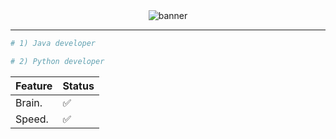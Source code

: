 
<div align="center">
  <img src="https://capsule-render.vercel.app/api?type=soft&color=0F1923&height=120&section=header&text=%20Acron&fontSize=40&fontColor=ffffff" alt="banner"/>
</div>

---
```bash
# 1) Java developer 

# 2) Python developer
```
| Feature                              | Status |
| ------------------------------------ | ------ |
| Brain.                               | ✅      |
| Speed.                               | ✅      |


<!--  ████████  END  ████████  -->
